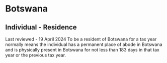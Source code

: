 # Botswana
## Individual - Residence
Last reviewed - 19 April 2024
To be a resident of Botswana for a tax year normally means the individual has a permanent place of abode in Botswana and is physically present in Botswana for not less than 183 days in that tax year or the previous tax year.
